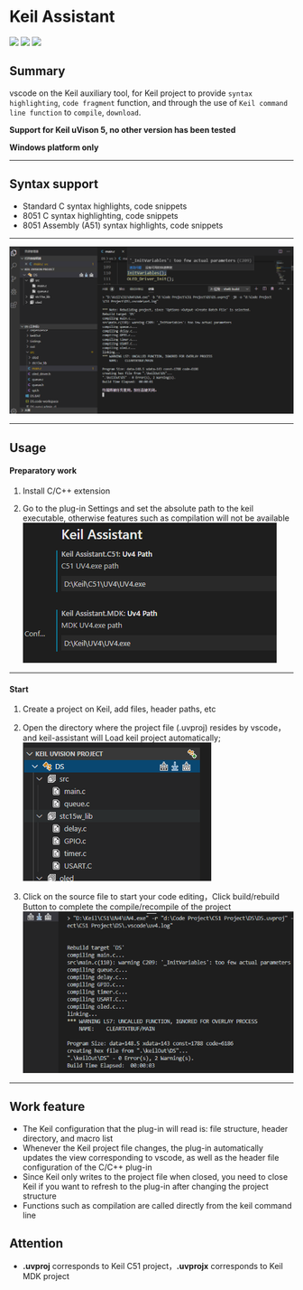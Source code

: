 # Keil Assistant

[![](https://vsmarketplacebadge.apphb.com/version/CL.keil-assistant.svg)](https://marketplace.visualstudio.com/items?itemName=CL.keil-assistant)      [![](https://vsmarketplacebadge.apphb.com/installs/CL.keil-assistant.svg)](https://marketplace.visualstudio.com/items?itemName=CL.keil-assistant)     [![](https://vsmarketplacebadge.apphb.com/rating/CL.keil-assistant.svg)](https://marketplace.visualstudio.com/items?itemName=CL.keil-assistant)

## Summary

vscode on the Keil auxiliary tool, for Keil project to provide `syntax highlighting`, `code fragment` function, and through the use of `Keil command line function` to `compile`, `download`.

**Support for Keil uVison 5, no other version has been tested**  

**Windows platform only**

***

## Syntax support

* Standard C syntax highlights, code snippets
* 8051 C syntax highlighting, code snippets
* 8051 Assembly (A51) syntax highlights, code snippets

***

![preview](./res/preview/preview.png)

***

## Usage

#### Preparatory work

1. Install C/C++ extension
> 
2. Go to the plug-in Settings and set the absolute path to the keil executable, otherwise features such as compilation will not be available
![preview](./res/preview/setting.png)

***

#### Start

1. Create a project on Keil, add files, header paths, etc
> 
2. Open the directory where the project file (.uvproj) resides by vscode，and keil-assistant will Load keil project automatically;
![preview](./res/preview/load.png)
> 
3. Click on the source file to start your code editing，Click build/rebuild Button to complete the compile/recompile of the project
![preview](./res/preview/rebuild.png)
***

## Work feature

* The Keil configuration that the plug-in will read is: file structure, header directory, and macro list
* Whenever the Keil project file changes, the plug-in automatically updates the view corresponding to vscode, as well as the header file configuration of the C/C++ plug-in
* Since Keil only writes to the project file when closed, you need to close Keil if you want to refresh to the plug-in after changing the project structure
* Functions such as compilation are called directly from the keil command line

## Attention

* **.uvproj** corresponds to Keil C51 project，**.uvprojx** corresponds to Keil MDK project